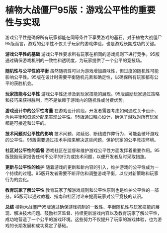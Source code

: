 # 植物大战僵尸95版：游戏公平性的重要性与实现

游戏公平性是确保所有玩家都能在同等条件下享受游戏的基石。对于植物大战僵尸95版而言，游戏的公平性不仅关乎玩家的游戏体验，也是游戏长期成功的关键。

**游戏公平性的基础**
游戏公平性要求所有玩家在相同的游戏规则下进行竞争。95版通过确保游戏机制的一致性和透明度，为玩家提供了一个公平的竞技场。

**随机性与公平性的平衡**
虽然随机性可以为游戏增加趣味性，但过度的随机性可能影响公平性。95版在设计时需要平衡随机元素和确定性，以确保所有玩家都有公平的获胜机会。

**玩家技能与公平性**
游戏公平性还涉及到玩家技能的展现。95版鼓励玩家通过策略和技巧来获得胜利，而不是依赖于游戏内的随机性或付费优势。

**游戏设计中的公平性考量**
在游戏设计阶段，开发者需要考虑如何通过关卡设计、角色平衡和资源分配来实现公平性。95版通过精心设计，确保了游戏对所有玩家都是可接近和公平的。

**技术问题对公平性的影响**
技术问题，如延迟、断线或作弊行为，可能会破坏游戏的公平性。95版需要通过技术手段来解决这些问题，保护玩家的公平竞技环境。

**社区对公平性的监督**
游戏社区在监督和维护游戏公平性方面发挥着重要作用。95版鼓励玩家报告任何不公平的行为或技术问题，以便开发者及时采取措施。

**更新与公平性的维护**
随着游戏的更新和新内容的引入，维护游戏的公平性成为一个持续的过程。95版开发者需要不断评估和调整游戏平衡，以应对新策略和玩家行为的变化。

**教育玩家了解公平性**
教育玩家了解游戏规则和公平性原则也是维护公平性的一部分。95版可以通过教程、指南和社区讨论来提高玩家对公平竞技的认识。

**总结**
植物大战僵尸95版通过确保游戏机制的一致性、平衡随机性与玩家技能的展现、解决技术问题、鼓励社区监督、持续更新游戏内容以及教育玩家了解公平性，成功地营造了一个公平的游戏环境。这些努力不仅提升了玩家的游戏体验，也为游戏的长期发展和成功奠定了基础。